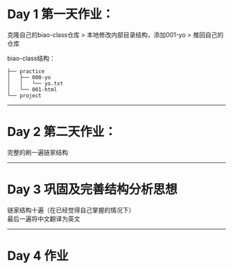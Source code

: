 # Day 1 第一天作业：

克隆自己的biao-class仓库 > 本地修改内部目录结构，添加001-yo > 推回自己的仓库

biao-class结构：
```
├── practice
│   ├── 000-yo
│   │   └── yo.txt
│   └── 001-html
└── project
```

---

# Day 2 第二天作业：

完整的刷一遍链家结构

---

# Day 3 巩固及完善结构分析思想

链家结构十遍（在已经觉得自己掌握的情况下）
<br>
最后一遍将中文翻译为英文

---

# Day 4 作业